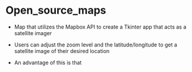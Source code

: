 # Open_source_maps

- Map that utilizes the Mapbox API to create a Tkinter app that acts as a satellite imager

- Users can adjust the zoom level and the latitude/longitude to get a satellite image of their desired location

- An advantage of this is that
